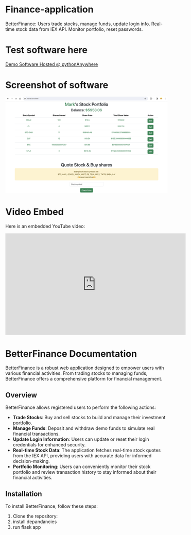 # Finance-application
 BetterFinance: Users trade stocks, manage funds, update login info. Real-time stock data from IEX API. Monitor portfolio, reset passwords.
 
 
 # Test software here

 [Demo Software Hosted @ pythonAnywhere](https://mkhmik004.pythonanywhere.com/)

# Screenshot of software

![BetterFinance](BF.png)

# Video Embed

Here is an embedded YouTube video:

<iframe width="560" height="315" src="https://www.youtube.com/embed/jXdBZutX_sc?si=YdrZSrhAYMa9lUcl" title="YouTube video player" frameborder="0" allow="accelerometer; autoplay; clipboard-write; encrypted-media; gyroscope; picture-in-picture; web-share" referrerpolicy="strict-origin-when-cross-origin" allowfullscreen></iframe>


# BetterFinance Documentation

BetterFinance is a robust web application designed to empower users with various financial activities. From trading stocks to managing funds, BetterFinance offers a comprehensive platform for financial management.

## Overview

BetterFinance allows registered users to perform the following actions:

- **Trade Stocks**: Buy and sell stocks to build and manage their investment portfolio.
- **Manage Funds**: Deposit and withdraw demo funds to simulate real financial transactions.
- **Update Login Information**: Users can update or reset their login credentials for enhanced security.
- **Real-time Stock Data**: The application fetches real-time stock quotes from the IEX API, providing users with accurate data for informed decision-making.
- **Portfolio Monitoring**: Users can conveniently monitor their stock portfolio and review transaction history to stay informed about their financial activities.

## Installation

To install BetterFinance, follow these steps:

1. Clone the repository:
2. install depandancies
3. run flask app
